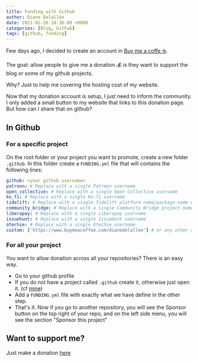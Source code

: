 ```yaml
---
title: Funding with Github
author: Diane Delallée
date: 2021-02-26 18:36:00 +0800
categories: [Blog, Github]
tags: [github, funding]
---
```


Few days ago, I decided to create an account in [Buy me a coffe ☕](https://www.buymeacoffee.com/). 

The goal: allow people to give me a donation 💰 is they want to support the blog or some of my github projects.

Why? Just to help me covering the hosting cost of my website.

Now that my donation account is setup, I just need to inform the community. I only added a small button to my website that
links to this donation page. But how can I share that on github?

## In Github

### For a specific project
On the root folder or your project you want to promote, create a new folder `.github`. In this folder create a `FUNDING.yml` file
that will contains the following lines: 

````yaml
github: <your github username>
patreon: # Replace with a single Patreon username
open_collective: # Replace with a single Open Collective username
ko_fi: # Replace with a single Ko-fi username
tidelift: # Replace with a single Tidelift platform-name/package-name e.g., npm/babel
community_bridge: # Replace with a single Community Bridge project-name e.g., cloud-foundry
liberapay: # Replace with a single Liberapay username
issuehunt: # Replace with a single IssueHunt username
otechie: # Replace with a single Otechie username
custom: ['https://www.buymeacoffee.com/dianedelallee'] # or any other custom website your want to redirect the user
````

### For all your project
You want to allow donation across all your repositories? There is an easy way.

* Go to your github profile
* If you do not have a project called `.github` create it, otherwise just open it. (cf [mine](https://github.com/dianedelallee/.github))
* Add a `FUNDING.yml`  file with exactly what we have define in the other step.
* That's it. Now if you go to another repository, you will see the Sponsor button on the top right of your repo, and
on the left side menu, you will see the section "Sponsor this project"


## Want to support me?

Just make a donation [here](https://www.buymeacoffee.com/dianedelallee)
